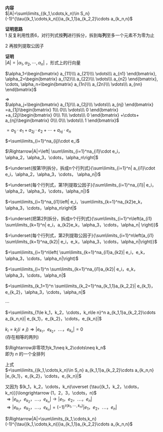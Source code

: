 **内容**  
 $|A|=\sum\limits_{(k_1,\cdots,k_n)\in S_n}(-1)^{\tau{(k_1,\cdots,k_n)}}a_{k_1,1}a_{k_2,2}\cdots a_{k_n,n}$   
  
**证明思路**  
1 反复利用性质6，对行列式按**列**进行拆分，拆到每**列**至多一个元素不为零为止  
  
2 再按列提取公因子  
  
**证明**  
 $|A|=|\alpha_1,\alpha_2,\cdots,\alpha_n|$ ，形式上的行向量  
  
 $\alpha_1=\begin{bmatrix}  
a_{11}\\\ a_{21}\\\ \vdots\\\ a_{n1}  
\end{bmatrix},  
\alpha_2=\begin{bmatrix}  
a_{12}\\\ a_{22}\\\ \vdots\\\ a_{n2}  
\end{bmatrix},  
\cdots,  
\alpha_n=\begin{bmatrix}  
a_{1n}\\\ a_{2n}\\\ \vdots\\\ a_{nn}  
\end{bmatrix}$   
  
 $\Rightarrow$   
 $\alpha_j=\begin{bmatrix}  
a_{1j}\\\ a_{2j}\\\ \vdots\\\ a_{nj}  
\end{bmatrix}  
=a_{1j}\begin{bmatrix}  
1\\\ 0\\\ \vdots\\\ 0  
\end{bmatrix}  
+a_{2j}\begin{bmatrix}  
0\\\ 1\\\ \vdots\\\ 0  
\end{bmatrix}  
+\cdots+  
a_{nj}\begin{bmatrix}  
0\\\ 0\\\ \vdots\\\ 1  
\end{bmatrix}$   
  
 $=a_{1j}\cdot e_1+a_{2j}\cdot e_2+\cdots+a_{nj}\cdot e_n$   
  
 $=\sum\limits_{i=1}^na_{ij}\cdot e_i$   
  
 $\Rightarrow|A|=\left|  
\sum\limits_{i=1}^na_{i1}\cdot e_i，  
\alpha_2，\alpha_3，\cdots，\alpha_n\right|$   
  
 $=\underset{按第1列拆分，拆成n个行列式}{\sum\limits_{i=1}^n|  
a_{i1}\cdot e_i，\alpha_2，\alpha_3，\cdots，  
\alpha_n|}$   
  
 $=\underset{每个行列式，第1列提取公因子}{\sum\limits_{i=1}^na_{i1}|  
e_i，\alpha_2，\alpha_3，\cdots，\alpha_n|}$   
  
 $=\sum\limits_{i=1}^na_{i1}\left|  
e_i，\sum\limits_{k=1}^na_{k2}e_k，  
\alpha_3，\cdots，\alpha_n\right|$   
  
 $=\underset{把第2列拆分，拆成n个行列式}{\sum\limits_{i=1}^n\left(a_{i1}  
\sum\limits_{k=1}^n|  
e_i，a_{k2}e_k，\alpha_3，\cdots，\alpha_n|  
\right)}$   
  
 $=\underset{每个行列式，第2列提取公因子}{\sum\limits_{i=1}^n\left(a_{i1}  
\sum\limits_{k=1}^na_{k2}|  
e_i，e_k，\alpha_3，\cdots，\alpha_n|\right)}$   
  
 $=\sum\limits_{i=1}^n\left(  
\sum\limits_{k=1}^na_{i1}a_{k2}|  
e_i，e_k，\alpha_3，\cdots，\alpha_n|\right)$   
  
 $=\sum\limits_{i=1}^n  
\sum\limits_{k=1}^na_{i1}a_{k2}|  
e_i，e_k，\alpha_3，\cdots，\alpha_n|$   
  
 $=\sum\limits_{k_1=1}^n  
\sum\limits_{k_2=1}^na_{k_1,1}a_{k_2,2}|  
e_{k_1}，e_{k_2}，\alpha_3，\cdots，\alpha_n|$   
  
 $\cdots$   
  
 $=\sum\limits_{1\le k_1，k_2，\cdots，k_n\le n}^n  
a_{k_1,1}a_{k_2,2}\cdots a_{k_n,n}|  
e_{k_1}，e_{k_2}，\cdots，e_{k_n}|$   
  
 $k_i=k_j(i\neq j)\Rightarrow  
|e_{k_1}，e_{k_2}，\cdots，e_{k_n}|=0$   
(存在相等的两列)  
  
 $\Rightarrow非零项为k_1\neq k_2\cdots\neq k_n$   
即为 $n$ 的一个全排列  
  
上式  
 $=\sum\limits_{(k_1,\cdots,k_n)\in S_n}  
a_{k_1,1}a_{k_2,2}\cdots a_{k_n,n}  
|e_{k_1}，e_{k_2}，\cdots，e_{k_n}|$   
  
又因为 $(k_1，k_2，\cdots，k_n)\overset  
{\tau{(k_1，k_2，\cdots，k_n)}}\longrightarrow  
(1，2，3，\cdots，n)$   
 $\Rightarrow|e_{k_1}，e_{k_2}，\cdots，e_{k_n}|  
\longrightarrow  
|e_1，e_2，\cdots，e_n|$   
 $\Rightarrow|e_{k_1}，e_{k_2}，\cdots，e_{k_n}|  
=(-1)^{\tau{(k_1,\cdots,k_n)}}  
|e_1，e_2，\cdots，e_n|$   
  
 $\Rightarrow|A|=\sum\limits_{k_1,\cdots,k_n}(-1)^{\tau{(k_1,\cdots,k_n)}}a_{k_1,1}a_{k_2,2}\cdots a_{k_n,n}$   
